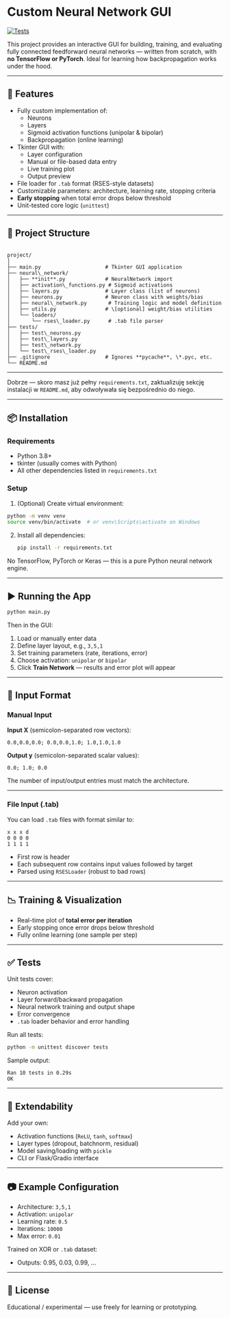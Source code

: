 # Custom Neural Network GUI

[![Tests](https://github.com/Adajpg/si/actions/workflows/python-tests.yml/badge.svg)](https://github.com/Adajpg/si/actions/workflows/python-tests.yml)

This project provides an interactive GUI for building, training, and evaluating fully connected feedforward neural networks — written from scratch, with **no TensorFlow or PyTorch**. Ideal for learning how backpropagation works under the hood.

---

## 🚀 Features

- Fully custom implementation of:
  - Neurons
  - Layers
  - Sigmoid activation functions (unipolar & bipolar)
  - Backpropagation (online learning)
- Tkinter GUI with:
  - Layer configuration
  - Manual or file-based data entry
  - Live training plot
  - Output preview
- File loader for `.tab` format (RSES-style datasets)
- Customizable parameters: architecture, learning rate, stopping criteria
- **Early stopping** when total error drops below threshold
- Unit-tested core logic (`unittest`)

---

## 🧱 Project Structure

```

project/
│
├── main.py                     # Tkinter GUI application
├── neural\_network/
│   ├── **init**.py             # NeuralNetwork import
│   ├── activation\_functions.py # Sigmoid activations
│   ├── layers.py               # Layer class (list of neurons)
│   ├── neurons.py              # Neuron class with weights/bias
│   ├── neural\_network.py       # Training logic and model definition
│   ├── utils.py                # \[optional] weight/bias utilities
│   └── loaders/
│       └── rses\_loader.py      # .tab file parser
├── tests/
│   ├── test\_neurons.py
│   ├── test\_layers.py
│   ├── test\_network.py
│   └── test\_rses\_loader.py
├── .gitignore                  # Ignores **pycache**, \*.pyc, etc.
└── README.md

````

---

Dobrze — skoro masz już pełny `requirements.txt`, zaktualizuję sekcję instalacji w `README.md`, aby odwoływała się bezpośrednio do niego.

---

## 📦 Installation

### Requirements

- Python 3.8+
- tkinter (usually comes with Python)
- All other dependencies listed in `requirements.txt`

### Setup

1. (Optional) Create virtual environment:
 ```bash
 python -m venv venv
 source venv/bin/activate  # or venv\Scripts\activate on Windows
```

2. Install all dependencies:

   ```bash
   pip install -r requirements.txt
   ```

No TensorFlow, PyTorch or Keras — this is a pure Python neural network engine.

---

## ▶️ Running the App

```bash
python main.py
```

Then in the GUI:

1. Load or manually enter data
2. Define layer layout, e.g., `3,5,1`
3. Set training parameters (rate, iterations, error)
4. Choose activation: `unipolar` or `bipolar`
5. Click **Train Network** — results and error plot will appear

---

## 🧠 Input Format

### Manual Input

**Input X** (semicolon-separated row vectors):

```
0.0,0.0,0.0; 0.0,0.0,1.0; 1.0,1.0,1.0
```

**Output y** (semicolon-separated scalar values):

```
0.0; 1.0; 0.0
```

The number of input/output entries must match the architecture.

---

### File Input (.tab)

You can load `.tab` files with format similar to:

```
x x x d
0 0 0 0
1 1 1 1
```

* First row is header
* Each subsequent row contains input values followed by target
* Parsed using `RSESLoader` (robust to bad rows)

---

## 📉 Training & Visualization

* Real-time plot of **total error per iteration**
* Early stopping once error drops below threshold
* Fully online learning (one sample per step)

---

## ✅ Tests

Unit tests cover:

* Neuron activation
* Layer forward/backward propagation
* Neural network training and output shape
* Error convergence
* `.tab` loader behavior and error handling

Run all tests:

```bash
python -m unittest discover tests
```

Sample output:

```
Ran 10 tests in 0.29s
OK
```

---

## 🧩 Extendability

Add your own:

* Activation functions (`ReLU`, `tanh`, `softmax`)
* Layer types (dropout, batchnorm, residual)
* Model saving/loading with `pickle`
* CLI or Flask/Gradio interface

---

## 📷 Example Configuration

* Architecture: `3,5,1`
* Activation: `unipolar`
* Learning rate: `0.5`
* Iterations: `10000`
* Max error: `0.01`

Trained on XOR or `.tab` dataset:

* Outputs: 0.95, 0.03, 0.99, ...

---

## 📄 License

Educational / experimental — use freely for learning or prototyping.